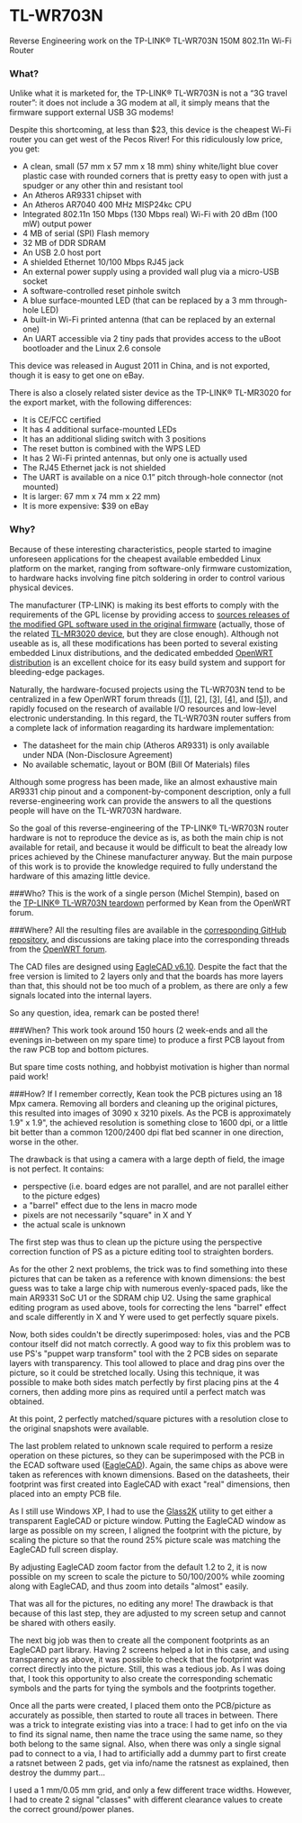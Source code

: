 TL-WR703N
=========

Reverse Engineering work on the TP-LINK® TL-WR703N 150M 802.11n Wi-Fi Router

### What?
Unlike what it is marketed for, the TP-LINK® TL-WR703N is not a “3G travel router”: it does not include a 3G modem at all, it simply means that the firmware support external USB 3G modems!

Despite this shortcoming, at less than $23, this device is the cheapest Wi-Fi router you can get west of the Pecos River! For this ridiculously low price, you get:

* A clean, small (57 mm x 57 mm x 18 mm) shiny white/light blue cover plastic case with rounded corners that is pretty easy to open with just a spudger or any other thin and resistant tool
* An Atheros AR9331 chipset with
 * An Atheros AR7040 400 MHz MISP24kc CPU
 * Integrated 802.11n 150 Mbps (130 Mbps real) Wi-Fi with 20 dBm (100 mW) output power
* 4 MB of serial (SPI) Flash memory
* 32 MB of DDR SDRAM
* An USB 2.0 host port
* A shielded Ethernet 10/100 Mbps RJ45 jack
* An external power supply using a provided wall plug via a micro-USB socket
* A software-controlled reset pinhole switch
* A blue surface-mounted LED (that can be replaced by a 3 mm through-hole LED)
* A built-in Wi-Fi printed antenna (that can be replaced by an external one)
* An UART accessible via 2 tiny pads that provides access to the uBoot bootloader and the Linux 2.6 console

This device was released in August 2011 in China, and is not exported, though it is easy to get one on eBay.

There is also a closely related sister device as the TP-LINK® TL-MR3020 for the export market, with the following differences:

* It is CE/FCC certified
* It has 4 additional surface-mounted LEDs
* It has an additional sliding switch with 3 positions
* The reset button is combined with the WPS LED
* It has 2 Wi-Fi printed antennas, but only one is actually used
* The RJ45 Ethernet jack is not shielded
* The UART is available on a nice 0.1” pitch through-hole connector (not mounted)
* It is larger: 67 mm x 74 mm x 22 mm)
* It is more expensive: $39 on eBay

### Why?
Because of these interesting characteristics, people started to imagine unforeseen applications for the cheapest available embedded Linux platform on the market, ranging from software-only firmware customization, to hardware hacks involving fine pitch soldering in order to control various physical devices.

The manufacturer (TP-LINK) is making its best efforts to comply with the requirements of the GPL license by providing access to [sources releases of the modified GPL software used in the original firmware](http://www.tp-link.com/en/support/gpl/) (actually, those of the related [TL-MR3020 device](http://www.tp-link.com/en/support/gpl/?categoryid=547), but they are close enough). Although not useable as is, all these modifications has been ported to several existing embedded Linux distributions, and the dedicated embedded [OpenWRT distribution](https://openwrt.org/) is an excellent choice for its easy build system and support for bleeding-edge packages.

Naturally, the hardware-focused projects using the TL-WR703N tend to be centralized in a few OpenWRT forum threads ([[1]](https://forum.openwrt.org/viewtopic.php?id=36471), [[2]](https://forum.openwrt.org/viewtopic.php?id=38994), [[3]](https://forum.openwrt.org/viewtopic.php?id=39567), [[4]](https://forum.openwrt.org/viewtopic.php?id=34437), and [[5]](https://forum.openwrt.org/viewtopic.php?id=31729)), and rapidly focused on the research of available I/O resources and low-level electronic understanding. In this regard, the TL-WR703N router suffers from a complete lack of information reagarding its hardware implementation:

* The datasheet for the main chip (Atheros AR9331) is only available under NDA (Non-Disclosure Agreement)
* No available schematic, layout or BOM (Bill Of Materials) files

Although some progress has been made, like an almost exhaustive main AR9331 chip pinout and a component-by-component description, only a full reverse-engineering work can provide the answers to all the questions people will have on the TL-WR703N hardware.

So the goal of this reverse-engineering of the TP-LINK® TL-WR703N router hardware is not to reproduce the device as is, as both the main chip is not available for retail, and because it would be difficult to beat the already low prices achieved by the Chinese manufacturer anyway. But the main purpose of this work is to provide the knowledge required to fully understand the hardware of this amazing little device.

###Who?
This is the work of a single person (Michel Stempin), based on the [TP-LINK® TL-WR703N teardown](http://www.kean.com.au/oshw/WR703N/teardown/) performed by Kean from the OpenWRT forum.

###Where?
All the resulting files are available in the [corresponding GitHub repository](https://github.com/Squonk42/TL-WR703N), and discussions are taking place into the corresponding threads from the [OpenWRT forum](https://forum.openwrt.org/).

The CAD files are designed using [EagleCAD v6.10](http://www.cadsoftusa.com/eagle-pcb-design-software/?language=en). Despite the fact that the free version is limited to 2 layers only and that the boards has more layers than that, this should not be too much of a problem, as there are only a few signals located into the internal layers.

So any question, idea, remark can be posted there!

###When?
This work took around 150 hours (2 week-ends and all the evenings in-between on my spare time) to produce a first PCB layout from the raw PCB top and bottom pictures.

But spare time costs nothing, and hobbyist motivation is higher than normal paid work!

###How?
If I remember correctly, Kean took the PCB pictures using an 18 Mpx camera. Removing all borders and cleaning up the original pictures, this resulted into images of 3090 x 3210 pixels. As the PCB is approximately 1.9" x 1.9", the achieved resolution is something close to 1600 dpi, or a little bit better than a common 1200/2400 dpi flat bed scanner in one direction, worse in the other.

The drawback is that using a camera with a large depth of field, the image is not perfect. It contains:
* perspective (i.e. board edges are not parallel, and are not parallel either to the picture edges)
* a "barrel" effect due to the lens in macro mode
* pixels are not necessarily "square" in X and Y
* the actual scale is unknown

The first step was thus to clean up the picture using the perspective correction function of PS as a picture editing tool to straighten borders.

As for the other 2 next problems, the trick was to find something into these pictures that can be taken as a reference with known dimensions: the best guess was to take a large chip with numerous evenly-spaced pads, like the main AR9331 SoC U1 or the SDRAM chip U2. Using the same graphical editing program as used above, tools for correcting the lens "barrel" effect and scale differently in X and Y were used to get perfectly square pixels.

Now, both sides couldn't be directly superimposed: holes, vias and the PCB contour itself did not match correctly. A good way to fix this problem was to use PS's "puppet warp transform" tool with the 2 PCB sides on separate layers with transparency. This tool allowed to place and drag pins over the picture, so it could be stretched locally. Using this technique, it was possible to make both sides match perfectly by first placing pins at the 4 corners, then adding more pins as required until a perfect match was obtained.

At this point, 2 perfectly matched/square pictures with a resolution close to the original snapshots were available.

The last problem related to unknown scale required to perform a resize operation on these pictures, so they can be superimposed with the PCB in the ECAD software used ([EagleCAD](http://www.cadsoftusa.com/eagle-pcb-design-software/?language=en)). Again, the same chips as above were taken as references with known dimensions. Based on the datasheets, their footprint was first created into EagleCAD with exact "real" dimensions, then placed into an empty PCB file.

As I still use Windows XP, I had to use the [Glass2K](http://chime.tv/products/glass2k.shtml) utility to get either a transparent EagleCAD or picture window. Putting the EagleCAD window as large as possible on my screen, I aligned the footprint with the picture, by scaling the picture so that the round 25% picture scale was matching the EagleCAD full screen display.

By adjusting EagleCAD zoom factor from the default 1.2 to 2, it is now possible on my screen to scale the picture to 50/100/200% while zooming along with EagleCAD, and thus zoom into details "almost" easily.

That was all for the pictures, no editing any more! The drawback is that because of this last step, they are adjusted to my screen setup and cannot be shared with others easily.

The next big job was then to create all the component footprints as an EagleCAD part library. Having 2 screens helped a lot in this case, and using transparency as above, it was possible to check that the footprint was correct directly into the picture. Still, this was a tedious job. As I was doing that, I took this opportunity to also create the corresponding schematic symbols and the parts for tying the symbols and the footprints together.

Once all the parts were created, I placed them onto the PCB/picture as accurately as possible, then started to route all traces in between. There was a trick to integrate existing vias into a trace: I had to get info on the via to find its signal name, then name the trace using the same name, so they both belong to the same signal. Also, when there was only a single signal pad to connect to a via, I had to artificially add a dummy part to first create a ratsnet between 2 pads, get via info/name the ratsnest as explained, then destroy the dummy part...

I used a 1 mm/0.05 mm grid, and only a few different trace widths. However, I had to create 2 signal "classes" with different clearance values to create the correct ground/power planes.
